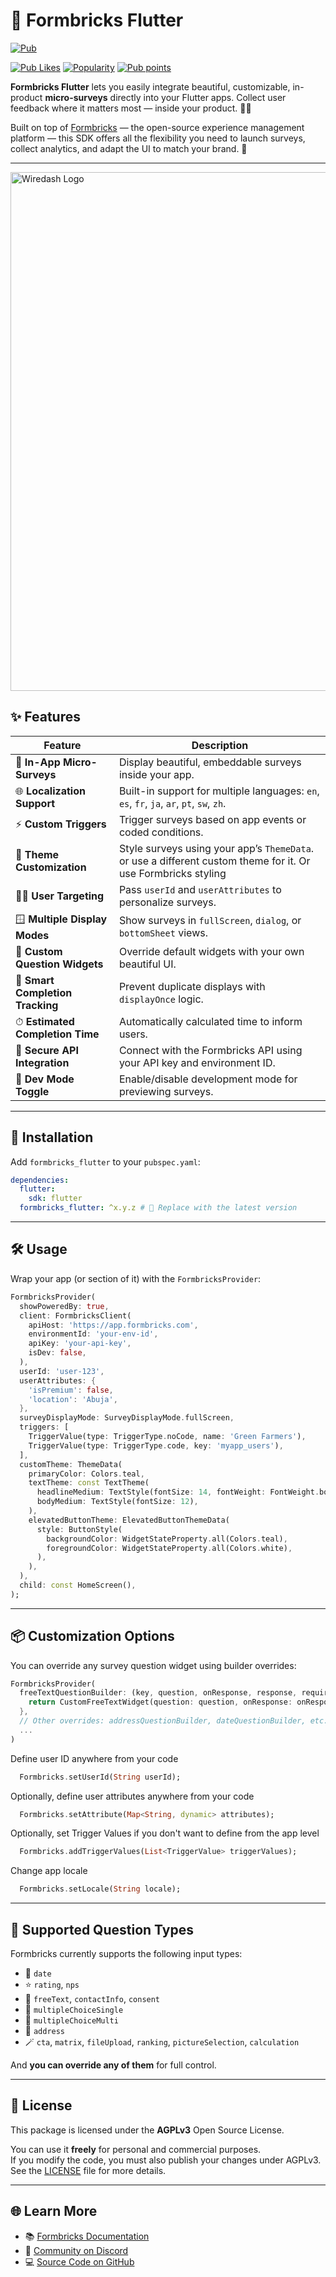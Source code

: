 
# 🧠 Formbricks Flutter
[![Pub](https://img.shields.io/pub/v/formbricks_flutter.svg)](https://pub.dartlang.org/packages/formbricks_flutter)

[//]: # ([![Build]&#40;https://img.shields.io/github/actions/workflow/status/wiredashio/wiredash-sdk/nightly.yaml?branch=stable&#41;]&#40;https://github.com/wiredashio/wiredash-sdk/actions&#41;)
[![Pub Likes](https://img.shields.io/pub/likes/formbricks_flutter)](https://pub.dev/packages/formbricks_flutter/score)
[![Popularity](https://img.shields.io/pub/popularity/formbricks_flutter)](https://pub.dev/packages/formbricks_flutter/score)
[![Pub points](https://img.shields.io/pub/points/formbricks_flutter)](https://pub.dev/packages/formbricks_flutter/score)

[//]: # ([![Website]&#40;https://img.shields.io/badge/website-wiredash.com-blue.svg&#41;]&#40;https://wiredash.com/&#41;)

**Formbricks Flutter** lets you easily integrate beautiful, customizable, in-product **micro-surveys** directly into your Flutter apps. Collect user feedback where it matters most — inside your product. 💬📲

Built on top of [Formbricks](https://formbricks.com) — the open-source experience management platform — this SDK offers all the flexibility you need to launch surveys, collect analytics, and adapt the UI to match your brand. 🎯

---

<img width="830" alt="Wiredash Logo" src="https://github.com/wiredashio/wiredash-sdk/assets/1096485/37255958-2954-4fd4-8a43-82d3ba65a393"> <!-- 3x -->

## ✨ Features

| Feature | Description                                                                                                   |
|--------|---------------------------------------------------------------------------------------------------------------|
| 💬 **In-App Micro-Surveys** | Display beautiful, embeddable surveys inside your app.                                                        |
| 🌐 **Localization Support** | Built-in support for multiple languages: `en`, `es`, `fr`, `ja`, `ar`, `pt`, `sw`, `zh`.                      |
| ⚡ **Custom Triggers** | Trigger surveys based on app events or coded conditions.                                                      |
| 🎨 **Theme Customization** | Style surveys using your app’s `ThemeData`. or use a different custom theme for it. Or use Formbricks styling |
| 🙋‍♂️ **User Targeting** | Pass `userId` and `userAttributes` to personalize surveys.                                                    |
| 🪟 **Multiple Display Modes** | Show surveys in `fullScreen`, `dialog`, or `bottomSheet` views.                                               |
| 🧱 **Custom Question Widgets** | Override default widgets with your own beautiful UI.                                                          |
| 🧠 **Smart Completion Tracking** | Prevent duplicate displays with `displayOnce` logic.                                                          |
| ⏱ **Estimated Completion Time** | Automatically calculated time to inform users.                                                                |
| 🔐 **Secure API Integration** | Connect with the Formbricks API using your API key and environment ID.                                        |
| 🧪 **Dev Mode Toggle** | Enable/disable development mode for previewing surveys.                                                       |

---

## 🚀 Installation

Add `formbricks_flutter` to your `pubspec.yaml`:

```yaml
dependencies:
  flutter:
    sdk: flutter
  formbricks_flutter: ^x.y.z # 🔁 Replace with the latest version
```

---

## 🛠 Usage

Wrap your app (or section of it) with the `FormbricksProvider`:

```dart
FormbricksProvider(
  showPoweredBy: true,
  client: FormbricksClient(
    apiHost: 'https://app.formbricks.com',
    environmentId: 'your-env-id',
    apiKey: 'your-api-key',
    isDev: false,
  ),
  userId: 'user-123',
  userAttributes: {
    'isPremium': false,
    'location': 'Abuja',
  },
  surveyDisplayMode: SurveyDisplayMode.fullScreen,
  triggers: [
    TriggerValue(type: TriggerType.noCode, name: 'Green Farmers'),
    TriggerValue(type: TriggerType.code, key: 'myapp_users'),
  ],
  customTheme: ThemeData(
    primaryColor: Colors.teal,
    textTheme: const TextTheme(
      headlineMedium: TextStyle(fontSize: 14, fontWeight: FontWeight.bold),
      bodyMedium: TextStyle(fontSize: 12),
    ),
    elevatedButtonTheme: ElevatedButtonThemeData(
      style: ButtonStyle(
        backgroundColor: WidgetStateProperty.all(Colors.teal),
        foregroundColor: WidgetStateProperty.all(Colors.white),
      ),
    ),
  ),
  child: const HomeScreen(),
);
```

---

## 📦 Customization Options

You can override any survey question widget using builder overrides:

```dart
FormbricksProvider(
  freeTextQuestionBuilder: (key, question, onResponse, response, requiredByLogicCondition){
    return CustomFreeTextWidget(question: question, onResponse: onResponse, response: response, requiredByLogicCondition: requiredByLogicCondition);
  },
  // Other overrides: addressQuestionBuilder, dateQuestionBuilder, etc.
  ...
)
```


Define user ID anywhere from your code 

```dart
  Formbricks.setUserId(String userId);
```

Optionally, define user attributes anywhere from your code

```dart
  Formbricks.setAttribute(Map<String, dynamic> attributes);
```

Optionally, set Trigger Values if you don't want to define from the app level

```dart
  Formbricks.addTriggerValues(List<TriggerValue> triggerValues);
```

Change app locale 

```dart
  Formbricks.setLocale(String locale);
```

---

## 🧪 Supported Question Types

Formbricks currently supports the following input types:
- 📅 `date`
- ⭐️ `rating`, `nps`
- 📝 `freeText`, `contactInfo`, `consent`
- 🔘 `multipleChoiceSingle`
- 🧩 `multipleChoiceMulti`
- 🪪 `address`
- 🪄 `cta`, `matrix`, `fileUpload`, `ranking`, `pictureSelection`, `calculation`

And **you can override any of them** for full control.

---

## 📜 License

This package is licensed under the **AGPLv3** Open Source License.

You can use it **freely** for personal and commercial purposes.  
If you modify the code, you must also publish your changes under AGPLv3.  
See the [LICENSE](LICENSE) file for more details.

---

## 🌐 Learn More

- 📚 [Formbricks Documentation](https://formbricks.com/docs)
- 💬 [Community on Discord](https://discord.com/invite/formbricks)
- 💻 [Source Code on GitHub](https://github.com/ositano/formbricks_flutter)
